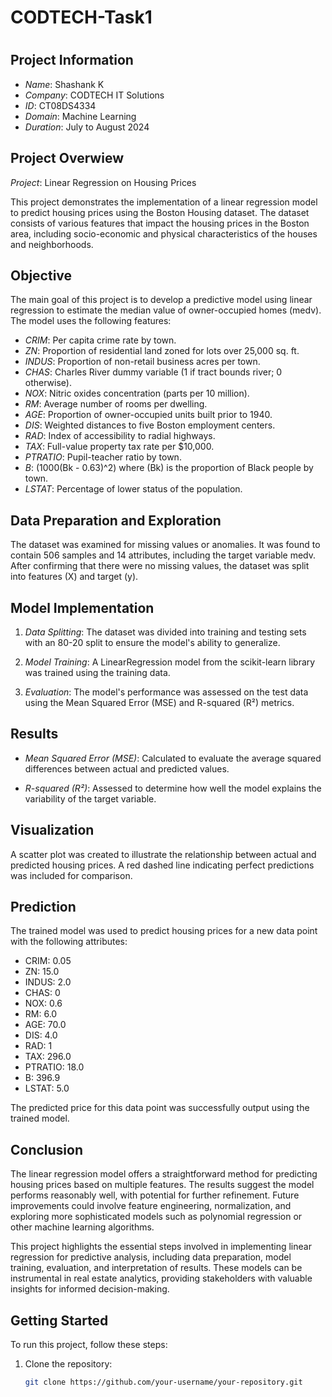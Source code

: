 # CODTECH-Task1
#

## Project Information

- *Name*: Shashank K
- *Company*: CODTECH IT Solutions
- *ID*: CT08DS4334
- *Domain*: Machine Learning
- *Duration*: July to August 2024

## Project Overwiew
*Project*: Linear Regression on Housing Prices

This project demonstrates the implementation of a linear regression model to predict housing prices using the Boston Housing dataset. The dataset consists of various features that impact the housing prices in the Boston area, including socio-economic and physical characteristics of the houses and neighborhoods.

## Objective

The main goal of this project is to develop a predictive model using linear regression to estimate the median value of owner-occupied homes (medv). The model uses the following features:

- *CRIM*: Per capita crime rate by town.
- *ZN*: Proportion of residential land zoned for lots over 25,000 sq. ft.
- *INDUS*: Proportion of non-retail business acres per town.
- *CHAS*: Charles River dummy variable (1 if tract bounds river; 0 otherwise).
- *NOX*: Nitric oxides concentration (parts per 10 million).
- *RM*: Average number of rooms per dwelling.
- *AGE*: Proportion of owner-occupied units built prior to 1940.
- *DIS*: Weighted distances to five Boston employment centers.
- *RAD*: Index of accessibility to radial highways.
- *TAX*: Full-value property tax rate per $10,000.
- *PTRATIO*: Pupil-teacher ratio by town.
- *B*: \(1000(Bk - 0.63)^2\) where \(Bk\) is the proportion of Black people by town.
- *LSTAT*: Percentage of lower status of the population.

## Data Preparation and Exploration

The dataset was examined for missing values or anomalies. It was found to contain 506 samples and 14 attributes, including the target variable medv. After confirming that there were no missing values, the dataset was split into features (X) and target (y).

## Model Implementation

1. *Data Splitting*: The dataset was divided into training and testing sets with an 80-20 split to ensure the model's ability to generalize.

2. *Model Training*: A LinearRegression model from the scikit-learn library was trained using the training data.

3. *Evaluation*: The model's performance was assessed on the test data using the Mean Squared Error (MSE) and R-squared (R²) metrics.

## Results

- *Mean Squared Error (MSE)*: Calculated to evaluate the average squared differences between actual and predicted values.

- *R-squared (R²)*: Assessed to determine how well the model explains the variability of the target variable.

## Visualization

A scatter plot was created to illustrate the relationship between actual and predicted housing prices. A red dashed line indicating perfect predictions was included for comparison.

## Prediction

The trained model was used to predict housing prices for a new data point with the following attributes:

- CRIM: 0.05
- ZN: 15.0
- INDUS: 2.0
- CHAS: 0
- NOX: 0.6
- RM: 6.0
- AGE: 70.0
- DIS: 4.0
- RAD: 1
- TAX: 296.0
- PTRATIO: 18.0
- B: 396.9
- LSTAT: 5.0

The predicted price for this data point was successfully output using the trained model.

## Conclusion

The linear regression model offers a straightforward method for predicting housing prices based on multiple features. The results suggest the model performs reasonably well, with potential for further refinement. Future improvements could involve feature engineering, normalization, and exploring more sophisticated models such as polynomial regression or other machine learning algorithms.

This project highlights the essential steps involved in implementing linear regression for predictive analysis, including data preparation, model training, evaluation, and interpretation of results. These models can be instrumental in real estate analytics, providing stakeholders with valuable insights for informed decision-making.

## Getting Started

To run this project, follow these steps:

1. Clone the repository:
   ```bash
   git clone https://github.com/your-username/your-repository.git
